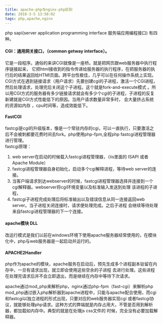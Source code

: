 ```yaml
---
title: apache-php与nginx-php区别
date: 2018-3-5 13:58:02
tags: php,apache,nginx
---
```


php sapi(server application programming interface 服务端应用编程接口) 有四种。  
#### CGI：通用网关接口，（common getway interface）。  
它是一段程序。通俗的来讲CGI就像是一座桥。就是把网页跟web服务器中执行程序链接起来，
它把html接收到的指令传递给服务器的执行程序，在把服务器的执行后的结果返回给HTMl页面。跨平台性极佳，几乎可以在任何操作系统上实现。  
CGI方式在遇到链接请求（用户请求）先要创建cgi的子进程，激活一个CGI进程，然后处理请求，处理完后关闭这个子进程。这个就是fork-and-execute模式
。所以用CGI方式的服务器有多少链接请求就会有多少个cgi的子进程，子进程的反复新建就是CGI方式性能低下的原因。当用户请求数量非常多时，
会大量挤占系统的资源如内存 ，cpu时间等，造成效能低下。  

#### FastCGI 
fastcgi是cgi的升级版本，像是一个常驻内存的cgi，可以一直执行，只要激活之后不会被刺都要花费时间去fork。php使用php-fpm,全程php
fastcgi进程管理器进行管理。  
fastcgi原理：   
1. web server在启动的时候载入fastcgi进程管理器，（iis里面的 ISAPI 或者Apache Module）
2. fastcgi进程管理器自身初始化，启动多个cgi解释进程，等待web server的连接。  
3. 当客户端请求到达webserver的时候，fastcgi进程管理器选择并连接到一个cgi解释器。webserver将cgi环境变量以及标准输入发送到处理
该进程的子进程，
4.  fastcgi子进程完成处理后将标准输出以及错误信息从同一连接返回web server。当子进程关闭连接时，请求便处理完成。之后子进程
会继续等待处理来自fastcgi进程管理器的下一个连接。   

#### apache模块 DLL  
改运行模式是我们以前在windows环境下使用apache服务器经常使用的，在模块化中，php与web服务器是一起启动并运行的。

#### APACHE2Handler 
php作为apache的模块，apache服务在启动后，预先生成多个进程副本驻留在内存中，一旦有请求出现，就立即会使用这些空余的子进程
去进行处理。这些进程在处理完请求后并不会立即退出，而是继续在内存中等待下次请求。  

apache通过mod_php来解析php，nginx通过php-fpm（fast-cgi）来解析php    
mod_php通过嵌入php解析器到apache进程中，只能与apache配合使用，而cgi和fastcgi以独立进程的形式出现，只要对应的web服务器实现cgi
或者fastcgi协议，就能够处理php请求。这种方式的弊端就是内存占用大，不管是否用到解析器，都加载如内存中。典型的就是在处理js css文件的
时候，完全没有必要加载解释器。













  
